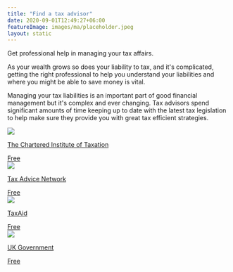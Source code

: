 ```yaml
---
title: "Find a tax advisor"
date: 2020-09-01T12:49:27+06:00
featureImage: images/ma/placeholder.jpeg
layout: static
---
```


Get professional help in managing your tax affairs.

As your wealth grows so does your liability to tax, and it's complicated, getting the right professional to help you understand your liabilities and where you might be able to save money is vital.

Managing your tax liabilities is an important part of good financial management but it's complex and ever changing. Tax advisors spend significant amounts of time keeping up to date with the latest tax legislation to help make sure they provide you with great tax efficient strategies.

<a class="ma-link" href="https://pilot-portal.tax.org.uk/utilities/ciot/find-a-member"><div class="ma-card"><div class="ma-icon"><img src ="/images/icon-check.png"/></div><div class="ma-name"><p>The Chartered Institute of Taxation</p></div><div class="ma-paid-text"><span>Free</span></div></div></a><a class="ma-link" href="https://www.taxadvicenetwork.co.uk/find-an-adviser/"><div class="ma-card"><div class="ma-icon"><img src ="/images/icon-check.png"/></div><div class="ma-name"><p>Tax Advice Network</p></div><div class="ma-paid-text"><span>Free</span></div></div></a><a class="ma-link" href="https://taxaid.org.uk/guides/taxpayers/choosing-an-accountant-or-tax-adviser"><div class="ma-card"><div class="ma-icon"><img src ="/images/icon-check.png"/></div><div class="ma-name"><p>TaxAid</p></div><div class="ma-paid-text"><span>Free</span></div></div></a><a class="ma-link" href="https://www.gov.uk/tax-help"><div class="ma-card"><div class="ma-icon"><img src ="/images/icon-check.png"/></div><div class="ma-name"><p>UK Government</p></div><div class="ma-paid-text"><span>Free</span></div></div></a>  

<br/><br/>






